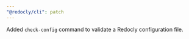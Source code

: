 ```yaml
---
"@redocly/cli": patch
---
```


Added `check-config` command to validate a Redocly configuration file.
